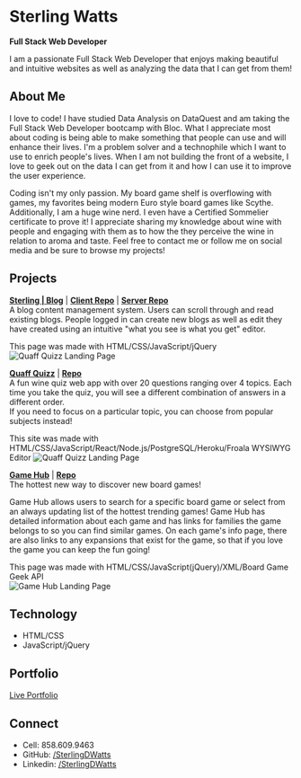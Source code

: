 # Sterling Watts # 
**Full Stack Web Developer**

I am a passionate Full Stack Web Developer that enjoys making beautiful and intuitive websites as well as analyzing the data that I can get from them!

## About Me ## 

I love to code! I have studied Data Analysis on DataQuest and am taking the Full Stack Web Developer bootcamp with Bloc. What I appreciate most about coding is being able to make something that people can use and will enhance their lives. I'm a problem solver and a technophile which I want to use to enrich people's lives. When I am not building the front of a website, I love to geek out on the data I can get from it and how I can use it to improve the user experience.

Coding isn't my only passion. My board game shelf is overflowing with games, my favorites being modern Euro style board games like Scythe. Additionally, I am a huge wine nerd. I even have a Certified Sommelier certificate to prove it! I appreciate sharing my knowledge about wine with people and engaging with them as to how the they perceive the wine in relation to aroma and taste. Feel free to contact me or follow me on social media and be sure to browse my projects!

## Projects ##

**[Sterling | Blog](https://sterling-blog-app.now.sh/)** | **[Client Repo](https://github.com/SterlingDWatts/sterling-blog)** | **[Server Repo](https://github.com/SterlingDWatts/sterling-blog-server)**  
A blog content management system. Users can scroll through and read existing blogs. People logged in can create new blogs as well as edit they have created using an intuitive "what you see is what you get" editor. 
  
This page was made with HTML/CSS/JavaScript/jQuery  
![Quaff Quizz Landing Page](https://sterlingdwatts.github.io/portfolio/images/sterling-blog-desktop.png)  

**[Quaff Quizz](https://sterlingdwatts.github.io/quaff_quizz)** | **[Repo](https://github.com/SterlingDWatts/quaff_quizz)**  
A fun wine quiz web app with over 20 questions ranging over 4 topics. Each time you take the quiz, you will see a different combination of answers in a different order.  
If you need to focus on a particular topic, you can choose from popular subjects instead!  
  
This site was made with HTML/CSS/JavaScript/React/Node.js/PostgreSQL/Heroku/Froala WYSIWYG Editor 
![Quaff Quizz Landing Page](https://sterlingdwatts.github.io/portfolio/images/quaff-quiz-desktop.png)  
  
**[Game Hub](https://sterlingdwatts.github.io/game_hub)** | **[Repo](https://github.com/SterlingDWatts/game_hub)**  
The hottest new way to discover new board games!  
  
Game Hub allows users to search for a specific board game or select from an always updating list of the hottest trending games! Game Hub has detailed information about each game and has links for families the game belongs to so you can find similar games. On each game's info page, there are also links to any expansions that exist for the game, so that if you love the game you can keep the fun going! 
  
This page was made with HTML/CSS/JavaScript(jQuery)/XML/Board Game Geek API  
![Game Hub Landing Page](https://sterlingdwatts.github.io/portfolio/images/game-hub-desktop-landing-page.png)  
  
## Technology ##
* HTML/CSS
* JavaScript/jQuery

## Portfolio ##
[Live Portfolio](https://sterlingdwatts.github.io/portfolio/)

## Connect ##
* Cell: 858.609.9463
* GitHub: [/SterlingDWatts](https://github.com/SterlingDWatts)
* Linkedin: [/SterlingDWatts](https://www.linkedin.com/in/sterlingdwatts/)